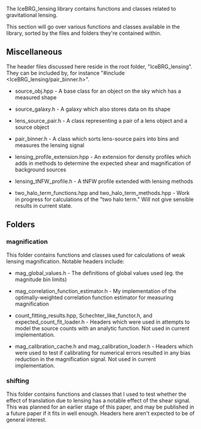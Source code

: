 The IceBRG_lensing library contains functions and classes related to gravitational lensing.

This section will go over various functions and classes available in the library, sorted by the files and
folders they're contained within.

## Miscellaneous

The header files discussed here reside in the root folder, "IceBRG_lensing". They can be included by,
for instance "#include <IceBRG_lensing/pair_binner.h>".

- source_obj.hpp - A base class for an object on the sky which has a measured shape
- source_galaxy.h - A galaxy which also stores data on its shape
- lens_source_pair.h - A class representing a pair of a lens object and a source object
- pair_binner.h - A class which sorts lens-source pairs into bins and measures the lensing signal

- lensing_profile_extension.hpp - An extension for density profiles which adds in methods to determine
the expected shear and magnification of background sources
- lensing_tNFW_profile.h - A tNFW profile extended with lensing methods

- two_halo_term_functions.hpp and two_halo_term_methods.hpp - Work in progress for calculations of the
"two halo term." Will not give sensible results in current state.

## Folders

### magnification

This folder contains functions and classes used for calculations of weak lensing magnification. Notable
headers include:

- mag_global_values.h - The definitions of global values used (eg. the magnitude bin limits)
- mag_correlation_function_estimator.h - My implementation of the optimally-weighted correlation function
estimator for measuring magnification

- count_fitting_results.hpp, Schechter_like_functor.h, and expected_count_fit_loader.h - Headers which
were used in attempts to model the source counts with an analytic function. Not used in current
implementation.
- mag_calibration_cache.h and mag_calibration_loader.h - Headers which were used to test if calibrating
for numerical errors resulted in any bias reduction in the magnification signal. Not used in current
implementation.

### shifting

This folder contains functions and classes that I used to test whether the effect of translation due to
lensing has a notable effect of the shear signal. This was planned for an earlier stage of this paper,
and may be published in a future paper if it fits in well enough. Headers here aren't expected to be of
general interest.